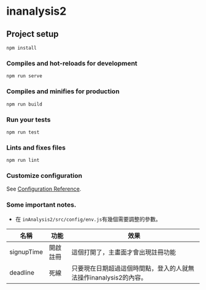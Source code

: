 # inanalysis2

## Project setup
```
npm install
```

### Compiles and hot-reloads for development
```
npm run serve
```

### Compiles and minifies for production
```
npm run build
```

### Run your tests
```
npm run test
```

### Lints and fixes files
```
npm run lint
```

### Customize configuration
See [Configuration Reference](https://cli.vuejs.org/config/).

### Some important notes.
* 在 ```inAnalysis2/src/config/env.js```有幾個需要調整的參數。

| 名稱 | 功能 | 效果 |
| -------- | -------- | -------- |
| signupTime      | 開啟註冊     | 這個打開了，主畫面才會出現註冊功能     |
|deadline |死線|只要現在日期超過這個時間點，登入的人就無法操作inanalysis2的內容。|

